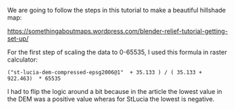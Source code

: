 

We are going to follow the steps in this tutorial to make a beautiful hillshade map:

https://somethingaboutmaps.wordpress.com/blender-relief-tutorial-getting-set-up/

For the first step of scaling the data to 0-65535, I used this formula in raster calculator:

```
("st-lucia-dem-compressed-epsg2006@1"  + 35.133 ) / ( 35.133 + 922.463)  * 65535
```

I had to flip the logic around a  bit because in the article the lowest value in the DEM was a positive value wheras for StLucia the lowest is negative.



